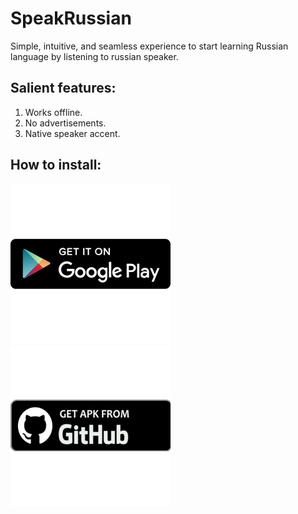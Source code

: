 # SpeakRussian
Simple, intuitive, and seamless experience to start learning Russian language by listening to russian speaker.
## Salient features:
1. Works offline.
2. No advertisements.
3. Native speaker accent.
## How to install:
[![](https://github.com/forfireonly/SpeakRussian/blob/master/256x256.png)](https://play.google.com/store/apps/details?id=com.annandroidapps.speakrussian)      
[![](https://github.com/forfireonly/SpeakRussian/blob/master/get_apk_github.png)](https://github.com/forfireonly/SpeakRussian/releases/tag/0.2)

